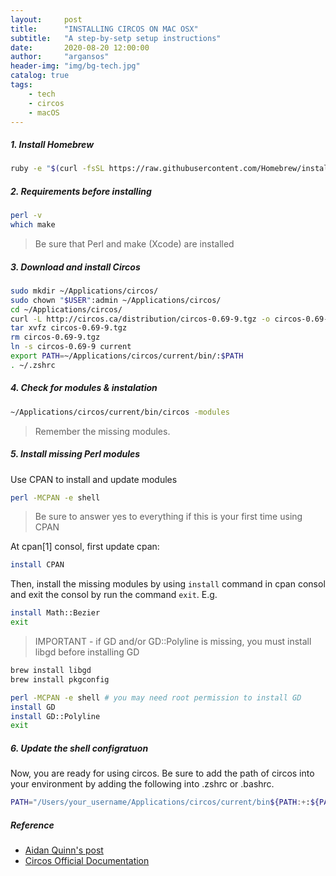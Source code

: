 ```yaml
---
layout:     post
title:      "INSTALLING CIRCOS ON MAC OSX"
subtitle:   "A step-by-setp setup instructions"
date:       2020-08-20 12:00:00
author:     "argansos"
header-img: "img/bg-tech.jpg"
catalog: true
tags:
    - tech
    - circos
    - macOS
---
```


##### 1. Install Homebrew

```bash
ruby -e "$(curl -fsSL https://raw.githubusercontent.com/Homebrew/install/master/install)"
```

##### 2. Requirements before installing

```bash
perl -v
which make
```

> Be sure that Perl and make (Xcode) are installed

##### 3. Download and install Circos

```bash
sudo mkdir ~/Applications/circos/
sudo chown "$USER":admin ~/Applications/circos/
cd ~/Applications/circos/
curl -L http://circos.ca/distribution/circos-0.69-9.tgz -o circos-0.69-9.tgz
tar xvfz circos-0.69-9.tgz
rm circos-0.69-9.tgz
ln -s circos-0.69-9 current
export PATH=~/Applications/circos/current/bin/:$PATH
. ~/.zshrc
```

##### 4. Check for modules & instalation

```bash
~/Applications/circos/current/bin/circos -modules
```

> Remember the missing modules.

##### 5. Install missing Perl modules

Use CPAN to install and update modules

```bash
perl -MCPAN -e shell
```

> Be sure to answer yes to everything if this is your first time using CPAN

At cpan[1] consol, first update cpan:

```bash
install CPAN
```

Then, install the missing modules by using `install` command in cpan consol and exit the consol by run the command `exit`. E.g.

```bash
install Math::Bezier
exit
```

> IMPORTANT - if GD and/or GD::Polyline is missing, you must install libgd before installing GD

```bash
brew install libgd
brew install pkgconfig

perl -MCPAN -e shell # you may need root permission to install GD
install GD
install GD::Polyline
exit
```

##### 6. Update the shell configratuon

Now, you are ready for using circos. Be sure to add the path of circos into your environment by adding the following into .zshrc or .bashrc.

```bash
PATH="/Users/your_username/Applications/circos/current/bin${PATH:+:${PATH}}"; export PATH;
```

##### Reference
* [Aidan Quinn's post](http://aidanquinn.net/blog/blog/2015/11/11/installing-circos-on-mac-osx/)
* [Circos Official Documentation](http://circos.ca/software/installation/)
